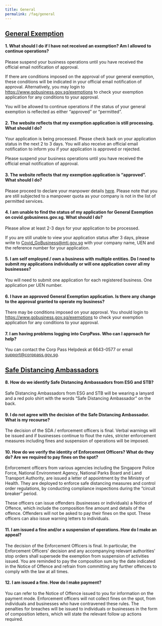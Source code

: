 ```yaml
---
title: General
permalink: /faq/general
---
```


## **<ins>General Exemption</ins>**

#### **1. What should I do if I have not received an exemption? Am I allowed to continue operations?**
Please suspend your business operations until you have received the official email notification of approval.

If there are conditions imposed on the approval of your general exemption, these conditions will be indicated in your official email notification of approval. Alternatively, you may login to <a href="https://go.gov.sg/exemptionstatus" target="_blank">https://www.gobusiness.gov.sg/exemptions</a> to check your exemption application for any conditions to your approval. 

You will be allowed to continue operations if the status of your general exemption is reflected as either “approved” or “permitted”.

#### **2. The website reflects that my exemption application is still processing. What should I do?**
Your application is being processed. Please check back on your application status in the next 2 to 3 days. You will also receive an official email notification to inform you if your application is approved or rejected.

Please suspend your business operations until you have received the official email notification of approval.

#### **3. The website reflects that my exemption application is “approved”. What should I do?**
Please proceed to declare your manpower details <a href="https://go.gov.sg/exemptionstatus" target="_blank">here</a>. Please note that you are still subjected to a manpower quota as your company is not in the list of permitted services.

#### **4. I am unable to find the status of my application for General Exemption on covid.gobusiness.gov.sg. What should I do?**
Please allow at least 2-3 days for your application to be processed. 

If you are still unable to view your application status after 3 days, please write to <a href = "mailto: Covid_GoBusiness@mti.gov.sg">Covid_GoBusiness@mti.gov.sg</a> with your company name, UEN and the reference number for your application.

#### **5. I am self employed / own a business with multiple entities. Do I need to submit my applications individually or will one application cover all my businesses?**
You will need to submit one application for each registered business. One application per UEN number. 

#### **6. I have an approved General Exemption application. Is there any change to the approval granted to operate my business?**
There may be conditions imposed on your approval. You should login to <a href = "https://www.gobusiness.gov.sg/exemptions">https://www.gobusiness.gov.sg/exemptions</a> to check your exemption application for any conditions to your approval. 

#### **7. I am having problems logging into CorpPass. Who can I approach for help?**
You can contact the Corp Pass Helpdesk at 6643-0577 or email <a href = "mailto: support@corppass.gov.sg">support@corppass.gov.sg</a>.

## **<ins>Safe Distancing Ambassadors</ins>**

#### **8. How do we identify Safe Distancing Ambassadors from ESG and STB?**
Safe Distancing Ambassadors from ESG and STB will be wearing a lanyard and a red polo shirt with the words “Safe Distancing Ambassador” on the back.

#### **9. I do not agree with the decision of the Safe Distancing Ambassador. What is my recourse?**
The decision of the SDA / enforcement officers is final. Verbal warnings will be issued and if businesses continue to flout the rules, stricter enforcement measures including fines and suspension of operations will be imposed.

#### **10. How do we verify the identity of Enforcement Officers? What do they do? Are we required to pay fines on the spot?**
Enforcement officers from various agencies including the Singapore Police Force, National Environment Agency, National Parks Board and Land Transport Authority, are issued a letter of appointment by the Ministry of Health. They are deployed to enforce safe distancing measures and control order regulations, by conducting compliance inspections during the “circuit breaker” period.

These officers can issue offenders (businesses or individuals) a Notice of Offence, which include the composition fine amount and details of the offence. Offenders will not be asked to pay their fines on the spot. These officers can also issue warning letters to individuals.

#### **11. I am issued a fine and/or a suspension of operations. How do I make an appeal?**
The decision of the Enforcement Officers is final. In particular, the Enforcement Officers' decision and any accompanying relevant authorities' stop orders shall supersede the exemption from suspension of activities issued. You are reminded to pay the composition sum by the date indicated in the Notice of Offence and refrain from committing any further offences to comply with the law at all times.

#### **12. I am issued a fine. How do I make payment?**
You can refer to the Notice of Offence issued to you for information on the payment mode. Enforcement officers will not collect fines on the spot, from individuals and businesses who have contravened these rules. The penalties for breaches will be issued to individuals or businesses in the form of composition letters, which will state the relevant follow up actions required.
